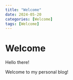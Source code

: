 ```yaml
---
title: "Welcome"
date: 2024-05-20
categories: [Welcome]
tags: [Welcome]
---
```


# Welcome

Hello there! 

Welcome to my personal blog!